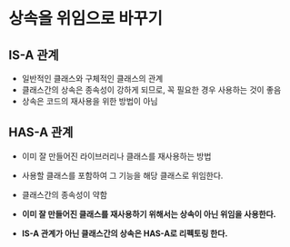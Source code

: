 # 상속을 위임으로 바꾸기

## IS-A 관계

- 일반적인 클래스와 구체적인 클래스의 관계
- 클래스간의 상속은 종속성이 강하게 되므로, 꼭 필요한 경우 사용하는 것이 좋음
- 상속은 코드의 재사용을 위한 방법이 아님

## HAS-A 관계

- 이미 잘 만들어진 라이브러리나 클래스를 재사용하는 방법
- 사용할 클래스를 포함하여 그 기능을 해당 클래스로 위임한다.
- 클래스간의 종속성이 약함

- **이미 잘 만들어진 클래스를 재사용하기 위해서는 상속이 아닌 위임을 사용한다.**
- **IS-A 관계가 아닌 클래스간의 상속은 HAS-A로 리펙토링 한다.**
